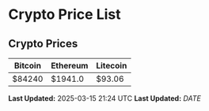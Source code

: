 # Crypto Price List

## Crypto Prices
| Bitcoin | Ethereum | Litecoin |
| ------- | -------- | -------- |
| $84240 | $1941.0 | $93.06 |
**Last Updated:** 2025-03-15 21:24 UTC
**Last Updated:** $DATE$
